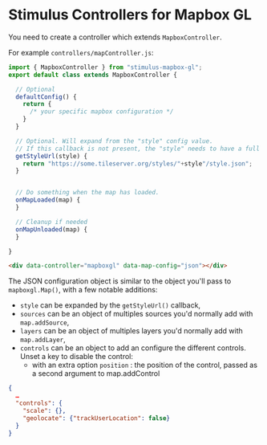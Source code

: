 # Stimulus Controllers for Mapbox GL

You need to create a controller which extends `MapboxController`.

For example `controllers/mapController.js`:

```javascript
import { MapboxController } from "stimulus-mapbox-gl";
export default class extends MapboxController {

  // Optional
  defaultConfig() {
    return {
      /* your specific mapbox configuration */
    }
  }

  // Optional. Will expand from the "style" config value.
  // If this callback is not present, the "style" needs to have a full URL.
  getStyleUrl(style) {
    return "https://some.tileserver.org/styles/"+style"/style.json";
  }


  // Do something when the map has loaded.
  onMapLoaded(map) {
  }

  // Cleanup if needed
  onMapUnloaded(map) {
  }

}
```

```html
<div data-controller="mapboxgl" data-map-config="json"></div>
```

The JSON configuration object is similar to the object you'll pass to `mapboxgl.Map()`, with a few notable additions:

* `style` can be expanded by the `getStyleUrl()` callback,
* `sources` can be an object of multiples sources you'd normally add with `map.addSource`,
* `layers` can be an object of multiples layers you'd normally add with `map.addLayer`,
* `controls` can be an object to add an configure the different controls. Unset a key to disable the control:
  * with an extra option `position` : the position of the control, passed as a second argument to map.addControl

```json
{
  …
  "controls": {
    "scale": {},
    "geolocate": {"trackUserLocation": false}
  }
}
```

